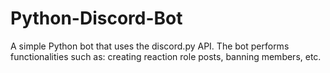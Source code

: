 # Python-Discord-Bot

A simple Python bot that uses the discord.py API. The bot performs functionalities such as: creating reaction role posts, banning members, etc.
